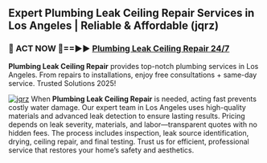 ## Expert Plumbing Leak Ceiling Repair Services in Los Angeles | Reliable & Affordable (jqrz)  

<h3>🚿 ACT NOW 🌟==►► <a href="https://tinyurl.com/2ne6vx2x" rel="nofollow">Plumbing Leak Ceiling Repair 24/7</a></h3>

**Plumbing Leak Ceiling Repair** provides top-notch plumbing services in Los Angeles. From repairs to installations, enjoy free consultations + same-day service. Trusted Solutions 2025!

[![jqrz](https://i.imgur.com/4PFF4AK.jpeg)](https://tinyurl.com/2ne6vx2x)
When **Plumbing Leak Ceiling Repair** is needed, acting fast prevents costly water damage. Our expert team in Los Angeles uses high-quality materials and advanced leak detection to ensure lasting results. Pricing depends on leak severity, materials, and labor—transparent quotes with no hidden fees. The process includes inspection, leak source identification, drying, ceiling repair, and final testing. Trust us for efficient, professional service that restores your home’s safety and aesthetics.